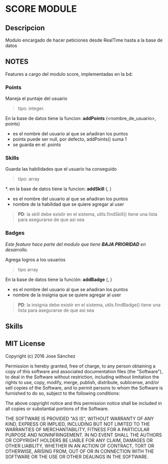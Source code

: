 # SCORE MODULE

## Descripcion
Modulo encargado de hacer peticiones desde RealTime hasta a la base de datos

## NOTES
Features a cargo del modulo score, implementadas en la bd:

### Points
Maneja el puntaje del usuario
> tipo: integer.

En la base de datos tiene la funcion:
**addPoints** (<nombre_de_usuario>, points)
  - <Nombre de usuario> es el nombre del usuario al que se añadiran los puntos
  - points puede ser null, por defecto, addPoints() suma 1
  - se guarda en el <usuario>.points

### Skills
Guarda las habilidades que el usuario ha conseguido
> tipo: array

*. en la base de datos tiene la funcion:
**addSkill** (<nombre de usuario>, <nombre de la habilidad>)
  - <Nombre de usuario> es el nombre del usuario al que se añadiran los puntos
  - <Nombre de la habilidad> nombre de la habilidad que se quiere agregar al user

> **PD**: la skill debe existir en el sistema, utils.findSkill() tiene una lista
  para asegurarse de que asi sea

### Badges
*Este feature hace parte del modulo <Duel> que tiene **BAJA PRIORIDAD** en desarrollo.*

Agrega logros a los usuarios
> tipo array

En la base de datos tiene la función:
**addBadge** (<nombre de usuario>, <nombre de la insignia>)
- <Nombre de usuario> es el nombre del usuario al que se añadiran los puntos
- <Nombre de la insignia> nombre de la insignia que se quiere agregar al user
> **PD**: la insignia debe existir en el sistema, utils.findBadge() tiene una lista
    para asegurarse de que asi sea

## Skills

## MIT License

Copyright (c) 2016 Jose Sánchez

Permission is hereby granted, free of charge, to any person obtaining a copy
of this software and associated documentation files (the "Software"), to deal
in the Software without restriction, including without limitation the rights
to use, copy, modify, merge, publish, distribute, sublicense, and/or sell
copies of the Software, and to permit persons to whom the Software is
furnished to do so, subject to the following conditions:

The above copyright notice and this permission notice shall be included in all
copies or substantial portions of the Software.

THE SOFTWARE IS PROVIDED "AS IS", WITHOUT WARRANTY OF ANY KIND, EXPRESS OR
IMPLIED, INCLUDING BUT NOT LIMITED TO THE WARRANTIES OF MERCHANTABILITY,
FITNESS FOR A PARTICULAR PURPOSE AND NONINFRINGEMENT. IN NO EVENT SHALL THE
AUTHORS OR COPYRIGHT HOLDERS BE LIABLE FOR ANY CLAIM, DAMAGES OR OTHER
LIABILITY, WHETHER IN AN ACTION OF CONTRACT, TORT OR OTHERWISE, ARISING FROM,
OUT OF OR IN CONNECTION WITH THE SOFTWARE OR THE USE OR OTHER DEALINGS IN THE
SOFTWARE.